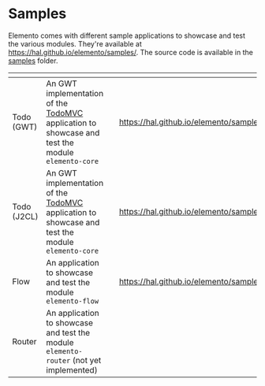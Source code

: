# Samples

Elemento comes with different sample applications to showcase and test the various modules. They're available
at https://hal.github.io/elemento/samples/. The source code is available in
the [samples](https://github.com/hal/elemento/tree/main/samples) folder.

<table data-view="cards"><thead><tr><th></th><th></th><th></th><th data-hidden data-card-target data-type="content-ref"></th></tr></thead><tbody><tr><td>Todo (GWT)</td><td>An GWT implementation of the <a href="https://todomvc.com/">TodoMVC</a> application to showcase and test the module <code>elemento-core</code></td><td></td><td><a href="https://hal.github.io/elemento/samples/todo/gwt/">https://hal.github.io/elemento/samples/todo/gwt/</a></td></tr><tr><td>Todo (J2CL)</td><td>An GWT implementation of the <a href="https://todomvc.com/">TodoMVC</a> application to showcase and test the module <code>elemento-core</code></td><td></td><td><a href="https://hal.github.io/elemento/samples/todo/j2cl/">https://hal.github.io/elemento/samples/todo/j2cl/</a></td></tr><tr><td>Flow</td><td>An application to showcase and test the module <code>elemento-flow</code></td><td></td><td><a href="https://hal.github.io/elemento/samples/flow/">https://hal.github.io/elemento/samples/flow/</a></td></tr><tr><td>Router</td><td>An application to showcase and test the module <code>elemento-router</code> (not yet implemented)</td><td></td><td></td></tr></tbody></table>
